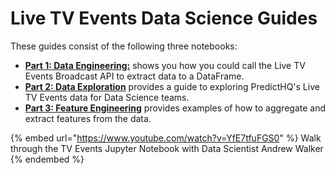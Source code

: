 # Live TV Events Data Science Guides

These guides consist of the following three notebooks:

* [**Part 1: Data Engineering:**](https://github.com/predicthq/phq-data-science-docs/blob/master/live-tv-events/part\_1\_data\_engineering.ipynb) shows you how you could call the Live TV Events Broadcast API to extract data to a DataFrame.
* [**Part 2: Data Exploration**](https://github.com/predicthq/phq-data-science-docs/blob/master/live-tv-events/part\_2\_data\_exploration.ipynb) provides a guide to exploring PredictHQ's Live TV Events data for Data Science teams.
* [**Part 3: Feature Engineering**](https://github.com/predicthq/phq-data-science-docs/blob/master/live-tv-events/part\_3\_feature\_engineering.ipynb) provides examples of how to aggregate and extract features from the data.

{% embed url="https://www.youtube.com/watch?v=YfE7tfuFGS0" %}
Walk through the TV Events Jupyter Notebook with Data Scientist Andrew Walker
{% endembed %}

